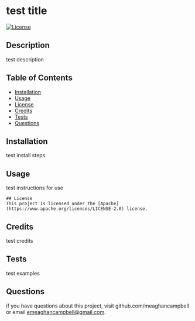 # test title

  [![License](https://img.shields.io/badge/License-Apache%202.0-yellowgreen.svg)](https://opensource.org/licenses/Apache-2.0)

  ## Description
  test description

  ## Table of Contents 
  * [Installation](#installation)
  * [Usage](#usage)
  * [License](#license)
  * [Credits](#credits) 
  * [Tests](#tests)
  * [Questions](#questions)

  ## Installation
  test install steps

  ## Usage
  test instructions for use

  
    ## License
    This project is licensed under the [Apache](https://www.apache.org/licenses/LICENSE-2.0) license.
    

  ## Credits
  test credits

  ## Tests
  test examples

  ## Questions
  if you have questions about this project, visit github.com/meaghancampbell
  or email emeaghancampbell@gmail.com.
